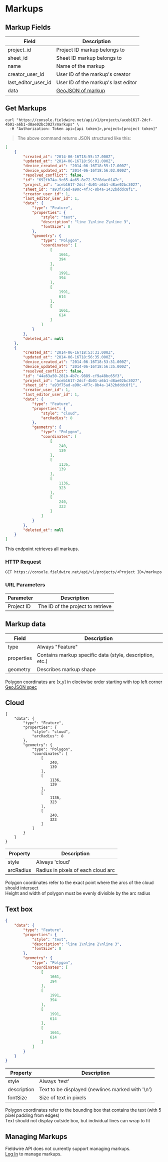 # Markups

## Markup Fields

Field | Description
--------- | -----------
project_id | Project ID markup belongs to
sheet_id | Sheet ID markup belongs to
name | Name of the markup
creator_user_id | User ID of the markup's creator
last_editor_user_id | User ID of the markup's last editor
data | [GeoJSON of markup](#markup-data)

## Get Markups

```shell
curl "https://console.fieldwire.net/api/v1/projects/aceb1617-2dcf-4b01-a6b1-d8ae02bc3027/markups" \
  -H "Authorization: Token api=[api token]>,project=[project token]"
```

> The above command returns JSON structured like this:

```json
[
    {
        "created_at": "2014-06-16T18:55:17.000Z",
        "updated_at": "2014-06-16T18:56:01.000Z",
        "device_created_at": "2014-06-16T18:55:17.000Z",
        "device_updated_at": "2014-06-16T18:56:02.000Z",
        "resolved_conflict": false,
        "id": "692fb74a-9c65-4a65-8e72-57f8dac0147c",
        "project_id": "aceb1617-2dcf-4b01-a6b1-d8ae02bc3027",
        "sheet_id": "a93f75ad-a90c-4f7c-8b4a-1432bdddc8f1",
        "creator_user_id": 1,
        "last_editor_user_id": 1,
        "data": {
            "type": "Feature",
            "properties": {
                "style": "text",
                "description": "line 1\nline 2\nline 3",
                "fontSize": 8
            },
            "geometry": {
                "type": "Polygon",
                "coordinates": [
                    [
                        1661,
                        394
                    ],
                    [
                        1991,
                        394
                    ],
                    [
                        1991,
                        614
                    ],
                    [
                        1661,
                        614
                    ]
                ]
            }
        },
        "deleted_at": null
    },
    {
        "created_at": "2014-06-16T18:53:31.000Z",
        "updated_at": "2014-06-16T18:56:35.000Z",
        "device_created_at": "2014-06-16T18:53:31.000Z",
        "device_updated_at": "2014-06-16T18:56:35.000Z",
        "resolved_conflict": false,
        "id": "44a63a50-281b-4b7c-9889-cf9a48bc65f3",
        "project_id": "aceb1617-2dcf-4b01-a6b1-d8ae02bc3027",
        "sheet_id": "a93f75ad-a90c-4f7c-8b4a-1432bdddc8f1",
        "creator_user_id": 1,
        "last_editor_user_id": 1,
        "data": {
            "type": "Feature",
            "properties": {
                "style": "cloud",
                "arcRadius": 8
            },
            "geometry": {
                "type": "Polygon",
                "coordinates": [
                    [
                        240,
                        139
                    ],
                    [
                        1136,
                        139
                    ],
                    [
                        1136,
                        323
                    ],
                    [
                        240,
                        323
                    ]
                ]
            }
        },
        "deleted_at": null
    }
]
```

This endpoint retrieves all markups.

### HTTP Request

`GET https://console.fieldwire.net/api/v1/projects/<Project ID>/markups`

### URL Parameters

Parameter | Description
--------- | -----------
Project ID | The ID of the project to retrieve

## Markup data

Field | Description
--------- | -----------
type | Always "Feature"
properties | Contains markup specific data (style, description, etc.)
geometry | Describes markup shape

<aside class="notice">
    Polygon coordinates are [x,y] in clockwise order starting with top left corner
</aside>

<aside class="notice">
    <a href="http://geojson.org/geojson-spec.html">GeoJSON spec</a>
</aside>

## Cloud
```
{
    "data": {
        "type": "Feature",
        "properties": {
            "style": "cloud",
            "arcRadius": 8
        },
        "geometry": {
            "type": "Polygon",
            "coordinates": [
                [
                    240,
                    139
                ],
                [
                    1136,
                    139
                ],
                [
                    1136,
                    323
                ],
                [
                    240,
                    323
                ]
            ]
        }
    }
}
```

Property | Description
--------- | -----------
style | Always 'cloud'
arcRadius | Radius in pixels of each cloud arc

<aside class="notice">
    Polygon coordinates refer to the exact point where the arcs of the cloud should intersect
</aside>
<aside class="notice">
    Height and width of polygon must be evenly divisible by the arc radius
</aside>

## Text box

``` json
{
    "data": {
        "type": "Feature",
        "properties": {
            "style": "text",
            "description": "line 1\nline 2\nline 3",
            "fontSize": 8
        },
        "geometry": {
            "type": "Polygon",
            "coordinates": [
                [
                    1661,
                    394
                ],
                [
                    1991,
                    394
                ],
                [
                    1991,
                    614
                ],
                [
                    1661,
                    614
                ]
            ]
        }
    }
}
```

Property | Description
--------- | -----------
style | Always 'text'
description | Text to be displayed (newlines marked with '\n')
fontSize | Size of text in pixels

<aside class="notice">
    Polygon coordinates refer to the bounding box that contains the text (with 5 pixel padding from edges)
</aside>
<aside class="notice">
    Text should not display outside box, but individual lines can wrap to fit
</aside>

## Managing Markups

<aside class="warning">
    Fieldwire API does not currently support managing markups.
</aside>

<aside class="notice">
    <a href='https://console.fieldwire.net'>Log In</a> to manage markups.
</aside>
